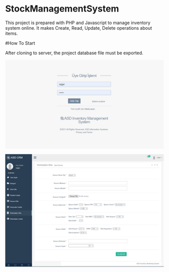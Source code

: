 # StockManagementSystem

This project is prepared with PHP and Javascript to manage inventory system online. It makes Create, Read, Update, Delete operations about items. 

#How To Start 

After cloning to server, the project database file must be exported. 

![alt text](https://github.com/gokselozgur5/StockManagementSystem/blob/master/assets/ims-1.jpg?raw=true)

![alt text](https://github.com/gokselozgur5/StockManagementSystem/blob/master/assets/ims-2.jpg?raw=true)
